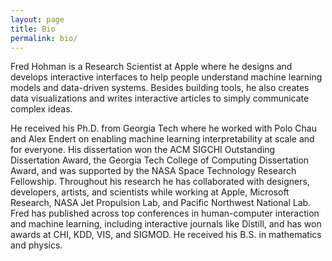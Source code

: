 ```yaml
---
layout: page
title: Bio
permalink: bio/
---
```


Fred Hohman is a Research Scientist at Apple where he designs and develops interactive interfaces to help people understand machine learning models and data-driven systems. Besides building tools, he also creates data visualizations and writes interactive articles to simply communicate complex ideas.

He received his Ph.D. from Georgia Tech where he worked with Polo Chau and Alex Endert on enabling machine learning interpretability at scale and for everyone. His dissertation won the ACM SIGCHI Outstanding Dissertation Award, the Georgia Tech College of Computing Dissertation Award, and was supported by the NASA Space Technology Research Fellowship. Throughout his research he has collaborated with designers, developers, artists, and scientists while working at Apple, Microsoft Research, NASA Jet Propulsion Lab, and Pacific Northwest National Lab. Fred has published across top conferences in human-computer interaction and machine learning, including interactive journals like Distill, and has won awards at CHI, KDD, VIS, and SIGMOD. He received his B.S. in mathematics and physics.

